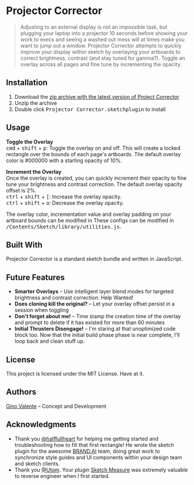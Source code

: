 # Projector Corrector

> Adjusting to an external display is not an impossible task, but plugging your laptop into a projector 10 seconds before showing your work to execs and seeing a washed out mess will at times make you want to jump out a window. Projector Corrector attempts to quickly improve your display within sketch by overlaying your artboards to correct brightness, contrast (and stay tuned for gamma?). Toggle an overlay across all pages and fine tune by incrementing the opacity.

## Installation
1. Download the [zip archive with the latest version of Project Corrector](https://github.com/gvalente/ProjectorCorrector/archive/master.zip)
2. Unzip the archive
3. Double click <kbd>Projector Corrector.sketchplugin</kbd> to install

## Usage
**Toggle the Overlay**  
<kbd>cmd</kbd> + <kbd>shift</kbd> + <kbd>p</kbd>: Toggle the overlay on and off. This will create a locked rectangle over the bounds of each page's artboards. The default overlay color is #000000 with a starting opacity of 10%.

**Increment the Overlay**  
Once the overlay is created, you can quickly increment their opacity to fine tune your brightness and contrast correction. The default overlay opacity offset is 2%.  
<kbd>ctrl</kbd> + <kbd>shift</kbd> + <kbd>[</kbd>: Increase the overlay opacity.  
<kbd>ctrl</kbd> + <kbd>shift</kbd> + <kbd>o</kbd>: Decrease the overlay opacity.  

The overlay color, incrementation value and overlay padding on your artboard bounds can be modified in These configs can be modified in <kbd>/Contents/Sketch/library/utilities.js</kbd>.

## Built With
Projector Corrector is a standard sketch bundle and written in JavaScript.

## Future Features
* **Smarter Overlays** – Use intelligent layer blend modes for targeted brightness and contrast correction. Help Wanted!
* **Does cloning kill the original?** – Let your overlay offset persist in a session when toggling
* **Don't forget about me!** – Time stamp the creation time of the overlay and prompt to delete if it has existed for more than 60 minutes
* **Initial Thrusters Disengage!** – I'm staring at that unoptimized code block too. Now that the initial build phase phase is near complete, I'll loop back and clean stuff up.

## License

This project is licensed under the MIT License. Have at it.

## Authors
[Gino Valente](https://www.linkedin.com/in/ginovalente "Gino Valente's Linkedin") – Concept and Development

## Acknowledgments
* Thank you [@halffullheart](https://github.com/halffullheart "Daniel Worthington") for helping me getting started and troubleshooting how to fill that first rectangle! He wrote the sketch plugin for the awesome [BRAND.AI](www.brand.ai) team, doing great work to synchronize style guides and UI components within your design team and sketch clients.
* Thank you [@Utom](https://github.com/utom). Your plugin [Sketch Measure](https://github.com/utom/sketch-measure) was extremely valuable to reverse engineer when I first started.